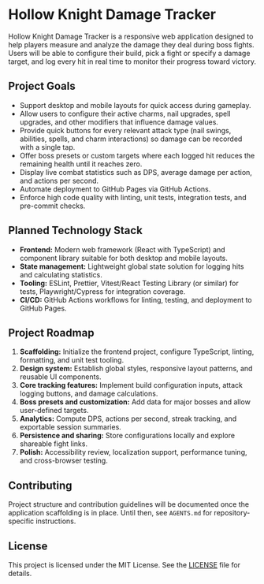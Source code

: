 # Hollow Knight Damage Tracker

Hollow Knight Damage Tracker is a responsive web application designed to help players measure and analyze the damage they deal during boss fights. Users will be able to configure their build, pick a fight or specify a damage target, and log every hit in real time to monitor their progress toward victory.

## Project Goals
- Support desktop and mobile layouts for quick access during gameplay.
- Allow users to configure their active charms, nail upgrades, spell upgrades, and other modifiers that influence damage values.
- Provide quick buttons for every relevant attack type (nail swings, abilities, spells, and charm interactions) so damage can be recorded with a single tap.
- Offer boss presets or custom targets where each logged hit reduces the remaining health until it reaches zero.
- Display live combat statistics such as DPS, average damage per action, and actions per second.
- Automate deployment to GitHub Pages via GitHub Actions.
- Enforce high code quality with linting, unit tests, integration tests, and pre-commit checks.

## Planned Technology Stack
- **Frontend:** Modern web framework (React with TypeScript) and component library suitable for both desktop and mobile layouts.
- **State management:** Lightweight global state solution for logging hits and calculating statistics.
- **Tooling:** ESLint, Prettier, Vitest/React Testing Library (or similar) for tests, Playwright/Cypress for integration coverage.
- **CI/CD:** GitHub Actions workflows for linting, testing, and deployment to GitHub Pages.

## Project Roadmap
1. **Scaffolding:** Initialize the frontend project, configure TypeScript, linting, formatting, and unit test tooling.
2. **Design system:** Establish global styles, responsive layout patterns, and reusable UI components.
3. **Core tracking features:** Implement build configuration inputs, attack logging buttons, and damage calculations.
4. **Boss presets and customization:** Add data for major bosses and allow user-defined targets.
5. **Analytics:** Compute DPS, actions per second, streak tracking, and exportable session summaries.
6. **Persistence and sharing:** Store configurations locally and explore shareable fight links.
7. **Polish:** Accessibility review, localization support, performance tuning, and cross-browser testing.

## Contributing
Project structure and contribution guidelines will be documented once the application scaffolding is in place. Until then, see `AGENTS.md` for repository-specific instructions.

## License
This project is licensed under the MIT License. See the [LICENSE](LICENSE) file for details.

